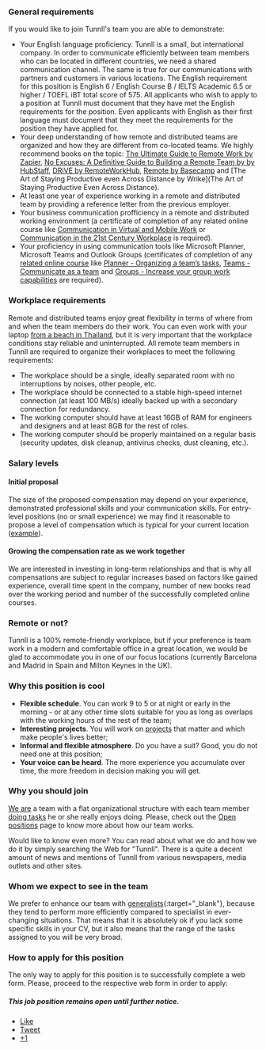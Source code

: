 ### General requirements

If you would like to join Tunnll's team you are able to demonstrate:

- Your English language proficiency. Tunnll is a small, but international company. In order to communicate efficiently between team members who can be located in different countries, we need a shared communication channel. The same is true for our communications with partners and customers in various locations. The English requirement for this position is English 6 / English Course B / IELTS Academic 6.5 or higher / TOEFL iBT total score of 575. All applicants who wish to apply to a position at Tunnll must document that they have met the English requirements for the position. Even applicants with English as their first language must document that they meet the requirements for the position they have applied for. 
- Your deep understanding of how remote and distributed teams are organized and how they are different from co-located teams. We highly recommend books on the topic: [The Ultimate Guide to Remote Work by Zapier](https://zapier.com/learn/remote-work/), [No Excuses: A Definitive Guide to Building a Remote Team by by HubStaff](https://blog.hubstaff.com/remote-team-management-book), [DRiVE by RemoteWorkHub](https://blog.hubstaff.com/remote-team-management-book), [Remote by Basecamp](https://basecamp.com/books/remote) and [The Art of Staying Productive even Across Distance by Wrike](The Art of Staying Productive Even Across Distance).
- At least one year of experience working in a remote and distributed team by providing a reference letter from the previous employer.
- Your business communication profficiency in a remote and distributed working environment (a certificate of completion of any related online course like [Communication in Virtual and Mobile Work](https://www.canvas.net/browse/turku-university/courses/virtual-and-mobile-communication) or [Communication in the 21st Century Workplace](https://www.coursera.org/learn/communication-in-the-workplace?siteID=.GqSdLGGurk-XmIV64oFHjUjTF6yE8vVbg) is required).
- Your proficiency in using communication tools like Microsoft Planner, Microsoft Teams and Outlook Groups (certificates of completion of any [related online course](https://www.lynda.com/Planner-tutorials/Microsoft-Planner-Essential-Training/622057-2.html) like [Planner - Organizing a team’s tasks](https://mooc.office365-training.com/en/training-resources/organizing-a-team-s-tasks), [Teams - Communicate as a team](https://mooc.office365-training.com/en/training-courses/teams-communicate-as-a-team) and [Groups - Increase your group work capabilities](https://mooc.office365-training.com/en/training-courses/groups-increase-your-group-work-capabilities) are required).

### Workplace requirements

Remote and distributed teams enjoy great flexibility in terms of where from and when the team members do their work. You can even work with your laptop [from a beach in Thailand](http://www.webworktravel.com/become-digital-nomad/), but it is very important that the workplace conditions stay reliable and uninterrupted. All remote team members in Tunnll are required to organize their workplaces to meet the following requirements:

- The workplace should be a single, ideally separated room with no interruptions by noises, other people, etc.
- The workplace should be connected to a stable high-speed internet connection (at least 100 MB/s) ideally backed up with a secondary connection for redundancy.
- The working computer should have at least 16GB of RAM for engineers and designers and at least 8GB for the rest of roles.
- The working computer should be properly maintained on a regular basis (security updates, disk cleanup, antivirus checks, dust cleaning, etc.).

### Salary levels

#### Initial proposal

The size of the proposed compensation may depend on your experience, demonstrated professional skills and your communication skills. For entry-level positions (no or small experience) we may find it reasonable to propose a level of compensation which is typical for your current location ([example](https://www.payscale.com/research/ES/Job=Software_Developer/Salary/8224e5c5/Entry-Level-Barcelona)).

#### Growing the compensation rate as we work together

We are interested in investing in long-term relationships and that is why all compensations are subject to regular increases based on factors like gained experience, overall time spent in the company, number of new books read over the working period and number of the successfully completed online courses. 

### Remote or not?

Tunnll is a 100% remote-friendly workplace, but if your preference is team work in a modern and comfortable office in a great location, we would be glad to accommodate you in one of our focus locations (currently Barcelona and Madrid in Spain and Milton Keynes in the UK).

### Why this position is cool 

*   **Flexible schedule**. You can work 9 to 5 or at night or early in the morning - or at any other time slots suitable for you as long as overlaps with the working hours of the rest of the team;
*   **Interesting projects**. You will work on [projects](http://tunnll.com) that matter and which make people's lives better;
*   **Informal and flexible atmosphere**. Do you have a suit? Good, you do not need one at this position;
*   **Your voice can be heard**. The more experience you accumulate over time, the more freedom in decision making you will get.


### Why you should join 

[We are](/) a team with a flat organizational structure with each team member [doing tasks](http://tunnll.com) he or she really enjoys doing. Please, check out the [Open positions](/jobs/) page to know more about how our team works.

Would like to know even more? You can read about what we do and how we do it by simply searching the Web for "Tunnll". There is a quite a decent amount of news and mentions of Tunnll from various newspapers, media outlets and other sites.


### Whom we expect to see in the team

We prefer to enhance our team with [generalists](http://www.theguardian.com/careers/careers-blog/specialist-generalist-what-do-employers-want){:target="_blank"}, because they tend to perform more efficiently compared to specialist in ever-changing situations. That means that it is absolutely ok if you lack some specific skills in your CV, but it also means that the range of the tasks assigned to you will be very broad.


### How to apply for this position

The only way to apply for this position is to successfully complete a web form. Please, proceed to the respective web form in order to apply:

##### This job position remains open until further notice.



<div class="social-share">
          <ul class="socialcount socialcount-small inline-list">
            <li class="facebook"><a href="https://www.facebook.com/sharer/sharer.php?u={{ site.url }}{{ page.url }}" title="Share on Facebook"><span class="count"><i class="fa fa-facebook-square"></i> Like</span></a></li>
            <li class="twitter"><a href="https://twitter.com/intent/tweet?text={{ site.url }}{{ page.url }}" title="Share on Twitter"><span class="count"><i class="fa fa-twitter-square"></i> Tweet</span></a></li>
            <li class="googleplus"><a href="https://plus.google.com/share?url={{ site.url }}{{ page.url }}" title="Share on Google Plus"><span class="count"><i class="fa fa-google-plus-square"></i> +1</span></a></li>
          </ul>
        </div><!-- /.social-share -->
